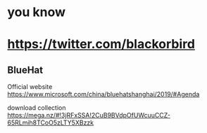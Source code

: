 # you know

# https://twitter.com/blackorbird

## BlueHat

Official website
https://www.microsoft.com/china/bluehatshanghai/2019/#Agenda

download collection
https://mega.nz/#!3jRFxSSA!2CuB9BVdpOfUWcuuCCZ-65RLmih8TCoO5zLTY5XBzzk
